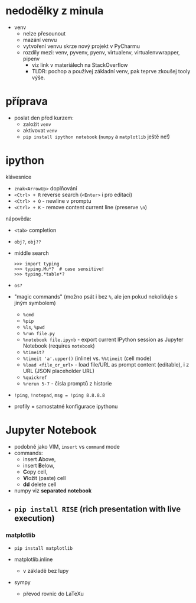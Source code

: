 # nedodělky z minula
* venv
  * nelze přesounout
  * mazání venvu
  * vytvoření venvu skrze nový projekt v PyCharmu
  * rozdíly mezi: venv, pyvenv, pyenv, virtualenv, virtualenvwrapper, pipenv
    * viz link v materiálech na StackOverflow
    * TLDR: pochop a používej základní venv, pak teprve zkoušej tooly výše.

# příprava
* poslat den před kurzem:
  * založit `venv`
  * aktivovat `venv`
  * `pip install ipython notebook` (`numpy` a `matplotlib` ještě ne!)

# ipython
klávesnice
- `znak<ArrowUp>` doplňování
- `<Ctrl> + R` reverse search (`<Enter>` i pro editaci)
- `<Ctrl> + O` - newline v promptu
- `<Ctrl> + K` - remove content current line (preserve `\n`)

nápověda:
- `<tab>` completion
- `obj?`, `obj??`
- middle search
  ```
  >>> import typing
  >>> typing.Mu*?  # case sensitive!
  >>> typing.*table*?
  ```

- `os?`
- "magic commands" (možno psát i bez `%`, ale jen pokud nekoliduje s jiným symbolem)
  - `%cmd`
  - `%pip`
  - `%ls`, `%pwd`
  - `%run file.py`
  - `%notebook file.ipynb` - export current IPython session as Jupyter Notebook (requires `notebook`)
  - `%timeit?`
  - `%timeit 'a'.upper()` (inline) vs. `%%timeit` (cell mode)
  - `%load <file_or_url>` - load file/URL as prompt content (editable), i z URL (JSON placeholder URL)
  - `%quickref`
  - `%rerun 5-7` - čísla promptů z historie
- `!ping`, `!notepad`, `msg = !ping 8.8.8.8`
- profily = samostatné konfigurace ipythonu


# Jupyter Notebook
- podobně jako VIM, `insert` vs `command` mode 
- commands:
  - insert **A**bove,
  - insert **B**elow,
  - **C**opy cell,
  - **V**ložit (paste) cell
  - **dd** delete cell
- numpy viz **separated notebook**
- `pip install RISE` (rich presentation with live execution)
  - 

### matplotlib
- `pip install matplotlib`


- matplotlib.inline
  - v základě bez lupy
- sympy
  - převod rovnic do LaTeXu
